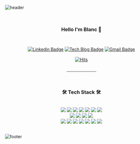 ![header](https://capsule-render.vercel.app/api?type=waving&&color=gradient&height=100&section=header&fontSize=90)
 
<div align = "center">
<br/><h3>Hello I'm Blanc 🥸</h3><br/>

[![Linkedin Badge](https://img.shields.io/badge/-LinkedIn-blue?style=flat-square&logo=Linkedin&logoColor=white&link=https://www.linkedin.com/in/iam-blanc/)](https://www.linkedin.com/in/iam-blanc/)
[![Tech Blog Badge](http://img.shields.io/badge/-Tech%20blog-black?style=flat-square&logo=github&link=https://ilikezzi.tistory.com/)](https://ilikezzi.tistory.com/)
[![Gmail Badge](https://img.shields.io/badge/Gmail-d14836?style=flat-square&logo=Gmail&logoColor=white&link=mailto:topblade6@gmail.com)](mailto:topblade6@gmail.com)
<br/><br/>
[![Hits](https://hits.seeyoufarm.com/api/count/incr/badge.svg?url=https%3A%2F%2Fgithub.com%2Fyooseungmo&count_bg=%234EB2E5&title_bg=%23006DAA&icon=github.svg&icon_color=%23E7E7E7&title=VISIT&edge_flat=false)](https://hits.seeyoufarm.com)

﹏﹏﹏﹏﹏﹏﹏

<br/>
 
<h3>🛠 Tech Stack 🛠</h3>
 
<br/>


<img src="https://img.shields.io/badge/Nestjs-E0234E?style=flat-square&logo=nestjs&logoColor=white"/>
<img src="https://img.shields.io/badge/Node.js-339933?style=flat-square&logo=Node.js&logoColor=white"/>
<img src="https://img.shields.io/badge/TypeScript-3178C6?style=flat-square&logo=TypeScript&logoColor=white"/>
<img src="https://img.shields.io/badge/JavaScript-F7DF1E?style=flat-square&logo=JavaScript&logoColor=white"/>
<img src="https://img.shields.io/badge/swagger-85EA2D?style=flat-square&logo=swagger&logoColor=white"/>
<img src="https://img.shields.io/badge/npm-CB3837?style=flat-square&logo=npm&logoColor=white"/>
<img src="https://img.shields.io/badge/yarn-2C8EBB?style=flat-square&logo=yarn&logoColor=white"/>
<br>
<img src="https://img.shields.io/badge/mysql-4479A1?style=flat-square&logo=mysql&logoColor=white"/>
<img src="https://img.shields.io/badge/mongodb-47A248?style=flat-square&logo=mongodb&logoColor=white"/>
<img src="https://img.shields.io/badge/Redis-DC382D?style=flat-square&logo=redis&logoColor=white"/>
<img src="https://img.shields.io/badge/Dynamodb-4053D6?style=flat-square&logo=amazondynamodb&logoColor=white"/>
<br>
<img src="https://img.shields.io/badge/AWS-232F3E?style=flat-square&logo=amazonaws&logoColor=white"/>
<img src="https://img.shields.io/badge/EC2-FF9900?style=flat-square&logo=amazonec2&logoColor=white"/>
<img src="https://img.shields.io/badge/S3-569A31?style=flat-square&logo=amazons3&logoColor=white"/>
<img src="https://img.shields.io/badge/Lambda-FF9900?style=flat-square&logo=awslambda&logoColor=white"/>
<img src="https://img.shields.io/badge/git-F05032?style=flat-square&logo=git&logoColor=white"/>
<img src="https://img.shields.io/badge/slack-4A154B?style=flat-square&logo=slack&logoColor=white"/>
<img src="https://img.shields.io/badge/asana-F06A6A?style=flat-square&logo=asana&logoColor=white"/>

</div>

<br/>

![footer](https://capsule-render.vercel.app/api?type=waving&&color=gradient&height=100&section=footer&fontSize=90)
